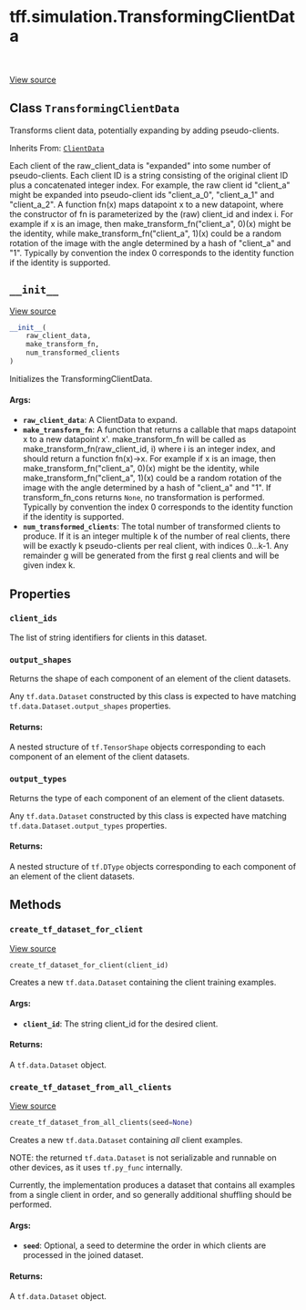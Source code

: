 <div itemscope itemtype="http://developers.google.com/ReferenceObject">
<meta itemprop="name" content="tff.simulation.TransformingClientData" />
<meta itemprop="path" content="Stable" />
<meta itemprop="property" content="client_ids"/>
<meta itemprop="property" content="output_shapes"/>
<meta itemprop="property" content="output_types"/>
<meta itemprop="property" content="__init__"/>
<meta itemprop="property" content="create_tf_dataset_for_client"/>
<meta itemprop="property" content="create_tf_dataset_from_all_clients"/>
</div>

# tff.simulation.TransformingClientData

<table class="tfo-notebook-buttons tfo-api" align="left">
</table>

<a target="_blank" href="http://github.com/tensorflow/federated/tree/master/tensorflow_federated/python/simulation/transforming_client_data.py">View
source</a>

## Class `TransformingClientData`

Transforms client data, potentially expanding by adding pseudo-clients.

Inherits From: [`ClientData`](../../tff/simulation/ClientData.md)

<!-- Placeholder for "Used in" -->

Each client of the raw_client_data is "expanded" into some number of
pseudo-clients. Each client ID is a string consisting of the original client ID
plus a concatenated integer index. For example, the raw client id "client_a"
might be expanded into pseudo-client ids "client_a_0", "client_a_1" and
"client_a_2". A function fn(x) maps datapoint x to a new datapoint, where the
constructor of fn is parameterized by the (raw) client_id and index i. For
example if x is an image, then make_transform_fn("client_a", 0)(x) might be the
identity, while make_transform_fn("client_a", 1)(x) could be a random rotation
of the image with the angle determined by a hash of "client_a" and "1".
Typically by convention the index 0 corresponds to the identity function if the
identity is supported.

<h2 id="__init__"><code>__init__</code></h2>

<a target="_blank" href="http://github.com/tensorflow/federated/tree/master/tensorflow_federated/python/simulation/transforming_client_data.py">View
source</a>

```python
__init__(
    raw_client_data,
    make_transform_fn,
    num_transformed_clients
)
```

Initializes the TransformingClientData.

#### Args:

*   <b>`raw_client_data`</b>: A ClientData to expand.
*   <b>`make_transform_fn`</b>: A function that returns a callable that maps
    datapoint x to a new datapoint x'. make_transform_fn will be called as
    make_transform_fn(raw_client_id, i) where i is an integer index, and should
    return a function fn(x)->x. For example if x is an image, then
    make_transform_fn("client_a", 0)(x) might be the identity, while
    make_transform_fn("client_a", 1)(x) could be a random rotation of the image
    with the angle determined by a hash of "client_a" and "1". If
    transform_fn_cons returns `None`, no transformation is performed. Typically
    by convention the index 0 corresponds to the identity function if the
    identity is supported.
*   <b>`num_transformed_clients`</b>: The total number of transformed clients to
    produce. If it is an integer multiple k of the number of real clients, there
    will be exactly k pseudo-clients per real client, with indices 0...k-1. Any
    remainder g will be generated from the first g real clients and will be
    given index k.

## Properties

<h3 id="client_ids"><code>client_ids</code></h3>

The list of string identifiers for clients in this dataset.

<h3 id="output_shapes"><code>output_shapes</code></h3>

Returns the shape of each component of an element of the client datasets.

Any `tf.data.Dataset` constructed by this class is expected to have matching
`tf.data.Dataset.output_shapes` properties.

#### Returns:

A nested structure of `tf.TensorShape` objects corresponding to each component
of an element of the client datasets.

<h3 id="output_types"><code>output_types</code></h3>

Returns the type of each component of an element of the client datasets.

Any `tf.data.Dataset` constructed by this class is expected have matching
`tf.data.Dataset.output_types` properties.

#### Returns:

A nested structure of `tf.DType` objects corresponding to each component of an
element of the client datasets.

## Methods

<h3 id="create_tf_dataset_for_client"><code>create_tf_dataset_for_client</code></h3>

<a target="_blank" href="http://github.com/tensorflow/federated/tree/master/tensorflow_federated/python/simulation/transforming_client_data.py">View
source</a>

```python
create_tf_dataset_for_client(client_id)
```

Creates a new `tf.data.Dataset` containing the client training examples.

#### Args:

*   <b>`client_id`</b>: The string client_id for the desired client.

#### Returns:

A `tf.data.Dataset` object.

<h3 id="create_tf_dataset_from_all_clients"><code>create_tf_dataset_from_all_clients</code></h3>

<a target="_blank" href="http://github.com/tensorflow/federated/tree/master/tensorflow_federated/python/simulation/client_data.py">View
source</a>

```python
create_tf_dataset_from_all_clients(seed=None)
```

Creates a new `tf.data.Dataset` containing _all_ client examples.

NOTE: the returned `tf.data.Dataset` is not serializable and runnable on other
devices, as it uses `tf.py_func` internally.

Currently, the implementation produces a dataset that contains all examples from
a single client in order, and so generally additional shuffling should be
performed.

#### Args:

*   <b>`seed`</b>: Optional, a seed to determine the order in which clients are
    processed in the joined dataset.

#### Returns:

A `tf.data.Dataset` object.
